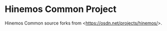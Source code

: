# Hinemos Common Project

Hinemos Common source forks from  &lt;https://osdn.net/projects/hinemos/&gt;.

